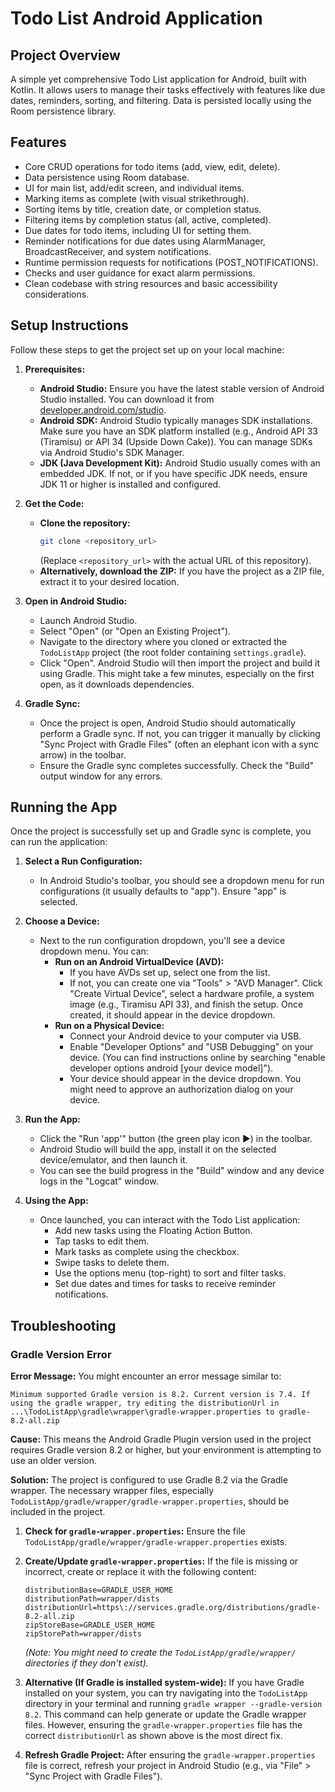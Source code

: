 # Todo List Android Application

## Project Overview
A simple yet comprehensive Todo List application for Android, built with Kotlin. It allows users to manage their tasks effectively with features like due dates, reminders, sorting, and filtering. Data is persisted locally using the Room persistence library.

## Features
- Core CRUD operations for todo items (add, view, edit, delete).
- Data persistence using Room database.
- UI for main list, add/edit screen, and individual items.
- Marking items as complete (with visual strikethrough).
- Sorting items by title, creation date, or completion status.
- Filtering items by completion status (all, active, completed).
- Due dates for todo items, including UI for setting them.
- Reminder notifications for due dates using AlarmManager, BroadcastReceiver, and system notifications.
- Runtime permission requests for notifications (POST_NOTIFICATIONS).
- Checks and user guidance for exact alarm permissions.
- Clean codebase with string resources and basic accessibility considerations.

## Setup Instructions

Follow these steps to get the project set up on your local machine:

1.  **Prerequisites:**
    *   **Android Studio:** Ensure you have the latest stable version of Android Studio installed. You can download it from [developer.android.com/studio](https://developer.android.com/studio).
    *   **Android SDK:** Android Studio typically manages SDK installations. Make sure you have an SDK platform installed (e.g., Android API 33 (Tiramisu) or API 34 (Upside Down Cake)). You can manage SDKs via Android Studio's SDK Manager.
    *   **JDK (Java Development Kit):** Android Studio usually comes with an embedded JDK. If not, or if you have specific JDK needs, ensure JDK 11 or higher is installed and configured.

2.  **Get the Code:**
    *   **Clone the repository:**
        ```bash
        git clone <repository_url>
        ```
        (Replace `<repository_url>` with the actual URL of this repository).
    *   **Alternatively, download the ZIP:** If you have the project as a ZIP file, extract it to your desired location.

3.  **Open in Android Studio:**
    *   Launch Android Studio.
    *   Select "Open" (or "Open an Existing Project").
    *   Navigate to the directory where you cloned or extracted the `TodoListApp` project (the root folder containing `settings.gradle`).
    *   Click "Open". Android Studio will then import the project and build it using Gradle. This might take a few minutes, especially on the first open, as it downloads dependencies.

4.  **Gradle Sync:**
    *   Once the project is open, Android Studio should automatically perform a Gradle sync. If not, you can trigger it manually by clicking "Sync Project with Gradle Files" (often an elephant icon with a sync arrow) in the toolbar.
    *   Ensure the Gradle sync completes successfully. Check the "Build" output window for any errors.

## Running the App

Once the project is successfully set up and Gradle sync is complete, you can run the application:

1.  **Select a Run Configuration:**
    *   In Android Studio's toolbar, you should see a dropdown menu for run configurations (it usually defaults to "app"). Ensure "app" is selected.

2.  **Choose a Device:**
    *   Next to the run configuration dropdown, you'll see a device dropdown menu. You can:
        *   **Run on an Android VirtualDevice (AVD):**
            *   If you have AVDs set up, select one from the list.
            *   If not, you can create one via "Tools" > "AVD Manager". Click "Create Virtual Device", select a hardware profile, a system image (e.g., Tiramisu API 33), and finish the setup. Once created, it should appear in the device dropdown.
        *   **Run on a Physical Device:**
            *   Connect your Android device to your computer via USB.
            *   Enable "Developer Options" and "USB Debugging" on your device. (You can find instructions online by searching "enable developer options android [your device model]").
            *   Your device should appear in the device dropdown. You might need to approve an authorization dialog on your device.

3.  **Run the App:**
    *   Click the "Run 'app'" button (the green play icon ▶️) in the toolbar.
    *   Android Studio will build the app, install it on the selected device/emulator, and then launch it.
    *   You can see the build progress in the "Build" window and any device logs in the "Logcat" window.

4.  **Using the App:**
    *   Once launched, you can interact with the Todo List application:
        *   Add new tasks using the Floating Action Button.
        *   Tap tasks to edit them.
        *   Mark tasks as complete using the checkbox.
        *   Swipe tasks to delete them.
        *   Use the options menu (top-right) to sort and filter tasks.
        *   Set due dates and times for tasks to receive reminder notifications.

## Troubleshooting

### Gradle Version Error

**Error Message:**
You might encounter an error message similar to:
```
Minimum supported Gradle version is 8.2. Current version is 7.4. If using the gradle wrapper, try editing the distributionUrl in ...\TodoListApp\gradle\wrapper\gradle-wrapper.properties to gradle-8.2-all.zip
```

**Cause:**
This means the Android Gradle Plugin version used in the project requires Gradle version 8.2 or higher, but your environment is attempting to use an older version.

**Solution:**
The project is configured to use Gradle 8.2 via the Gradle wrapper. The necessary wrapper files, especially `TodoListApp/gradle/wrapper/gradle-wrapper.properties`, should be included in the project.

1.  **Check for `gradle-wrapper.properties`:**
    Ensure the file `TodoListApp/gradle/wrapper/gradle-wrapper.properties` exists.

2.  **Create/Update `gradle-wrapper.properties`:**
    If the file is missing or incorrect, create or replace it with the following content:
    ```properties
    distributionBase=GRADLE_USER_HOME
    distributionPath=wrapper/dists
    distributionUrl=https\://services.gradle.org/distributions/gradle-8.2-all.zip
    zipStoreBase=GRADLE_USER_HOME
    zipStorePath=wrapper/dists
    ```
    *(Note: You might need to create the `TodoListApp/gradle/wrapper/` directories if they don't exist).*

3.  **Alternative (If Gradle is installed system-wide):**
    If you have Gradle installed on your system, you can try navigating into the `TodoListApp` directory in your terminal and running `gradle wrapper --gradle-version 8.2`. This command can help generate or update the Gradle wrapper files. However, ensuring the `gradle-wrapper.properties` file has the correct `distributionUrl` as shown above is the most direct fix.

4.  **Refresh Gradle Project:**
    After ensuring the `gradle-wrapper.properties` file is correct, refresh your project in Android Studio (e.g., via "File" > "Sync Project with Gradle Files").
